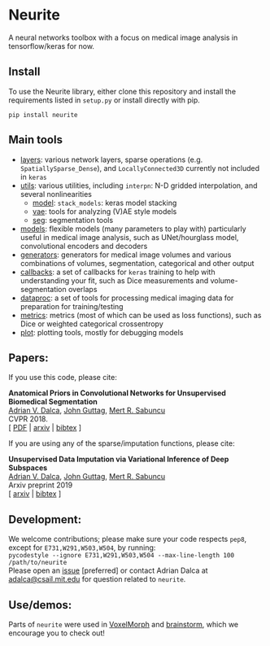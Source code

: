 # Neurite

A neural networks toolbox with a focus on medical image analysis in tensorflow/keras for now.


## Install

To use the Neurite library, either clone this repository and install the requirements listed in `setup.py` or install directly with pip.

```
pip install neurite
```

## Main tools
- [layers](neurite/tf/layers.py): various network layers, sparse operations (e.g. `SpatiallySparse_Dense`), and `LocallyConnected3D` currently not included in `keras`  
- [utils](neurite/tf/utils/utils.py): various utilities, including `interpn`: N-D gridded interpolation, and several nonlinearities  
  - [model](neurite/tf/utils/model.py): `stack_models`: keras model stacking  
  - [vae](neurite/tf/utils/vae.py): tools for analyzing (V)AE style models  
  - [seg](neurite/tf/utils/seg.py): segmentation tools  
- [models](neurite/tf/models.py): flexible models (many parameters to play with) particularly useful in medical image analysis, such as UNet/hourglass model, convolutional encoders and decoders   
- [generators](neurite/tf/generators.py): generators for medical image volumes and various combinations of volumes, segmentation, categorical and other output  
- [callbacks](neurite/tf/callbacks.py): a set of callbacks for `keras` training to help with understanding your fit, such as Dice measurements and volume-segmentation overlaps  
- [dataproc](neurite/tf/dataproc.py): a set of tools for processing medical imaging data for preparation for training/testing  
- [metrics](neurite/tf/metrics.py): metrics (most of which can be used as loss functions), such as Dice or weighted categorical crossentropy  
- [plot](neurite/tf/plot.py): plotting tools, mostly for debugging models  


## Papers:
If you use this code, please cite:

**Anatomical Priors in Convolutional Networks for Unsupervised Biomedical Segmentation**  
[Adrian V. Dalca](http://adalca.mit.edu), [John Guttag](https://people.csail.mit.edu/guttag/), [Mert R. Sabuncu](http://sabuncu.engineering.cornell.edu/)  
CVPR 2018.  
[ [PDF](http://www.mit.edu/~adalca/files/papers/cvpr2018_priors.pdf) | [arxiv](http://arxiv.org/abs/1903.03148) | [bibtex](citations.bib) ]

If you are using any of the sparse/imputation functions, please cite:  

**Unsupervised Data Imputation via Variational Inference of Deep Subspaces**  
[Adrian V. Dalca](http://adalca.mit.edu), [John Guttag](https://people.csail.mit.edu/guttag/), [Mert R. Sabuncu](http://sabuncu.engineering.cornell.edu/)  
Arxiv preprint 2019  
[ [arxiv](https://arxiv.org/abs/1903.03503) | [bibtex](citations.bib) ]


## Development:
We welcome contributions; please make sure your code respects `pep8`, except for `E731,W291,W503,W504`, by running:  
```pycodestyle --ignore E731,W291,W503,W504 --max-line-length 100 /path/to/neurite```  
Please open an [issue](https://github.com/adalca/neurite/issues) [preferred] or contact Adrian Dalca at adalca@csail.mit.edu for question related to `neurite`.


## Use/demos:
Parts of `neurite` were used in [VoxelMorph](http://voxelmorph.mit.edu) and [brainstorm](https://github.com/xamyzhao/brainstorm/), which we encourage you to check out!
